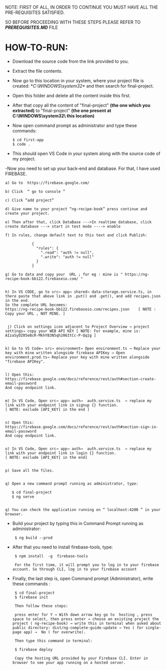 NOTE: FIRST OF ALL, IN ORDER TO CONTINUE YOU MUST HAVE ALL THE PRE-REQUISITES SATISFIED.

SO BEFORE PROCEEDING WITH THESE STEPS PLEASE REFER TO ***PREREQUISITES.MD*** FILE 


# HOW-TO-RUN:

- Download the source code from the link provided to you.

- Extract the file contents. 
 
- Now go to this location in your system, where your project file is created: **C:\WINDOWS\system32\**  and then search for final-project.

- Open this folder and delete all the content inside this first. 

- After that copy all the content of "final-project" **(the one which you extracted)** to  "final-project" **(the one present at C:\WINDOWS\system32\ this location)**

- Now open command prompt as administrator and type these commands:

      $ cd first-app
      $ code . 

- This should open VS Code in your system along with the source code of my project.

-Now you need to set up your back-end and database. For that, I have used FIREBASE.

    a) Go to  https://firebase.google.com/
  
    b) Click  “ go to console ”
  
    c) Click “add project”
  
    d) Give name to your project “ng-recipe-book” press continue and create your project.
  
    e) Then after that, click DataBase --->In realtime database, click create database ---> start in test mode ----> enable
    
    f) In rules, change default text to this text and click Publish:
  
                {
                  "rules": {
                    ".read": "auth != null",
                    ".write": "auth != null"
                  }
                }
        
    g) Go to data and copy your  URL ; for eg : mine is " https://ng-recipe-book-bb122.firebaseio.com/ "
    
  
    h) In VS CODE, go to src→ app→ shared→ data-storage.service.ts, in there paste that above link in .put() and .get(), and add recipes.json in the end.
    So the complete URL becomes:
    https://ng-recipe-book-bb122.firebaseio.com/recipes.json    [ NOTE : Copy your URL , NOT MINE. ]
    
    
     j) Click on settings icon adjacent to Project Overview → project settings→ copy your WEB API KEY [ NOTE: For example, mine is: AIzaSyDZ05eBcR-MkhYB3N5qh206ItCc-P-Qq1g ]
     
  
    k) Go to VS Code→ src→ environment→ Open environment.ts → Replace your key with mine written alongside firebase APIKey → Open environment.prod.ts→ Replace your key with mine written alongside "firebase APIKey".
    
    
    l) Open this:   https://firebase.google.com/docs/reference/rest/auth#section-create-email-password
    And copy endpoint link.


    m) In VS Code, Open src→ app→ auth→  auth.service.ts  → replace my link with your endpoint link in signup {} function.  
    [ NOTE: exclude [API_KEY] in the end ]


    n) Open this:   https://firebase.google.com/docs/reference/rest/auth#section-sign-in-email-password
    And copy endpoint link.


    o) In VS Code, Open src→ app→ auth→  auth.service.ts  → replace my link with your endpoint link in login {} function.
    [ NOTE: exclude [API_KEY] in the end]
  
  
    p) Save all the files.
    
    
    q) Open a new command prompt running as administrator, type:
    
       $ cd final-project
       $ ng serve
  
  
    q) You can check the application running on “ localhost:4200 ” in your browser.

 
 - Build your project by typing this in Command Prompt running as administrator:
 
        $ ng build --prod
 
 
 - After that you need to install firebase-tools, type:
 
        $ npm install  -g  firebase-tools
    
        For the first time, it will prompt you to log in to your firebase account. So through CLI, log in to your firebase account
  
 - Finally, the last step is, open Command prompt (Administrator), write these commands :
 
        $ cd final-project
        $ firebase init
        
        Then follow these steps:
        
        press enter for Y → With down arrow key go to  hosting , press space to select, then press enter → choose an existing project the project ( ng-recipe-book) → write this in terminal when asked about public directory: dist/ng-complete-guide-update → Yes ( for single-page app) →  No ( for overwrite).
        
        Then type this command in terminal:
        
        $ firebase deploy 
        
        Copy the hosting URL provided by your Firebase CLI. Enter in browser to see your app running on a hosted server.

      
